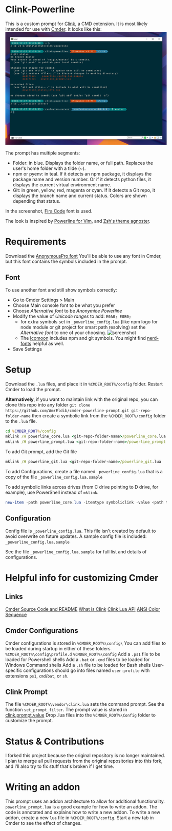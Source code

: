 # Clink-Powerline

This is a custom prompt for [Clink](https://chrisant996.github.io/clink/clink.html), a CMD extension. It is most likely intended for use with [Cmder](https://cmder.net).
It looks like this:
![screenshot](screenshot.png)

The prompt has multiple segments:
- Folder: in blue. Displays the folder name, or full path. Replaces the user's home folder with a tilde (~).
- npm or pyenv: in teal. If it detects an npm package, it displays the package name and version number. Or if it detects python files, it displays the current virtual environment name.
- Git: in green, yellow, red, magenta or cyan. If it detects a Git repo, it displays the branch name and current status. Colors are shown depending that status.

In the screenshot, [Fira Code](https://github.com/tonsky/FiraCode) font is used.

The look is inspired by [Powerline for Vim](https://github.com/powerline/powerline), and [Zsh's theme agnoster](https://github.com/agnoster/agnoster-zsh-theme).

# Requirements

Download the [AnonymousPro font](https://github.com/powerline/fonts/tree/master/AnonymousPro)
You'll be able to use any font in Cmder, but this font contains the symbols included in the prompt.

## Font

To use another font and still show symbols correctly:

* Go to Cmder Settings > Main
* Choose Main console font to be what you prefer
* Choose _Alternative font_ to be _Anonymice Powerline_
* Modify the value of _Unicode ranges_ to add: `E0A0; E0B0;`
  * for extra symbols set in `_powerline_config.lua` (like npm logo for node module or git project for smart path resolving) set the _Alternative font_ to one of your choosing.
    ![screenshot](screenshot_fonts.png)
  * The [Icomoon](https://icomoon.io/) includes npm and git symbols. You might find [nerd-fonts](https://github.com/ryanoasis/nerd-fonts) helpful as well.
* Save Settings

# Setup

Download the `.lua` files, and place it in `%CMDER_ROOT%/config` folder.
Restart Cmder to load the prompt.

**Alternatively**, if you want to maintain link with the original repo, you can clone this repo into any folder
`git clone https://github.com/AmrEldib/cmder-powerline-prompt.git git-repo-folder-name`
then create a symbolic link from the `%CMDER_ROOT%/config` folder to the `.lua` file.

```bat
cd %CMDER_ROOT%/config
mklink /H powerline_core.lua <git-repo-folder-name>/powerline_core.lua
mklink /H powerline_prompt.lua <git-repo-folder-name>/powerline_prompt.lua
```

To add Git prompt, add the Git file

```bat
mklink /H powerline_git.lua <git-repo-folder-name>/powerline_git.lua
```

To add Configurations, create a file named `_powerline_config.lua` that is a copy of the file `_powerline_config.lua.sample`

To add symbolic links across drives (from C drive pointing to D drive, for example), use PowerShell instead of `mklink`.
```powershell
new-item -path powerline_core.lua -itemtype symboliclink -value <path to repo folder>\cmder-powerline-prompt\powerline_core.lua
```

## Configuration

Config file is `_powerline_config.lua`. This file isn't created by default to avoid overwrite on future updates.
A sample config file is included: `_powerline_config.lua.sample`

See the file `_powerline_config.lua.sample` for full list and details of configurations.

# Helpful info for customizing Cmder

## Links

[Cmder Source Code and README](https://github.com/cmderdev/cmder)
[What is Clink](https://github.com/AmrEldib/cmder-powerline-prompt/blob/master/docs/clink.md)
[Clink Lua API](https://github.com/AmrEldib/cmder-powerline-prompt/blob/master/docs/clink_api.md)
[ANSI Color Sequence](http://ascii-table.com/ansi-escape-sequences.php)

## Cmder Configurations

Cmder configurations is stored in `%CMDER_ROOT%\config\`
You can add files to be loaded during startup in either of these folders
 `%CMDER_ROOT%\config\profile.d`
 `%CMDER_ROOT%\config`
Add a `.ps1` file to be loaded for Powershell shells
Add a `.bat` or `.cmd` files to be loaded for Windows Command shells
Add a `.sh` file to be loaded for Bash shells
User-specific configurations should go into files named `user-profile` with extensions `ps1`, `cmd`/`bat`, or `sh`.

## Clink Prompt

The file `%CMDER_ROOT%\vendor\clink.lua` sets the command prompt. See the function `set_prompt_filter`.
The prompt value is stored in [clink.prompt.value](https://github.com/mridgers/clink/blob/master/docs/api.md#clinkpromptvalue)
Drop .lua files into the `%CMDER_ROOT%\Config` folder to customize the prompt.

# Status & Contributions

I forked this project because the original repository is no longer maintained. I plan to merge all pull requests from the original repositories into this fork, and I'll also try to fix stuff that's broken if I get time.

# Writing an addon
This prompt uses an addon architecture to allow for additional functionality.
`powerline_prompt.lua` is a good example for how to write an addon. The code is annotated and explains how to write a new addon.
To write a new addon, create a new `lua` file in `%CMDER_ROOT%/config`. Start a new tab in Cmder to see the effect of changes.
